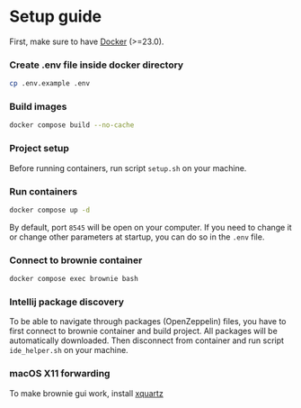 # Setup guide

First, make sure to have [Docker](https://docs.docker.com/get-started/) (>=23.0).

### Create .env file inside docker directory
```bash
cp .env.example .env
```

### Build images
```bash
docker compose build --no-cache
```

### Project setup
Before running containers, run script `setup.sh` on your machine.

### Run containers
```bash
docker compose up -d
```
By default, port `8545` will be open on your computer. If you need to change it or change other parameters at startup, 
you can do so in the `.env` file.

### Connect to brownie container
```bash
docker compose exec brownie bash
```

### Intellij package discovery
To be able to navigate through packages (OpenZeppelin) files, you have to first connect to brownie container and build project.
All packages will be automatically downloaded. Then disconnect from container and run script `ide_helper.sh` on your machine.

### macOS X11 forwarding
To make brownie gui work, install [xquartz](https://gist.github.com/cschiewek/246a244ba23da8b9f0e7b11a68bf3285)